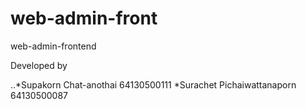 # web-admin-front

web-admin-frontend

Developed by

..\*Supakorn Chat-anothai 64130500111
\*Surachet Pichaiwattanaporn 64130500087

